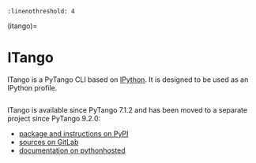 ```{highlight} python
:linenothreshold: 4
```

(itango)=

# ITango

ITango is a PyTango CLI based on [IPython](https://ipython.org). It is designed to be used as an
IPython profile.

> ```{image} ../_static/itango00.png
> ```

ITango is available since PyTango 7.1.2 and has been moved to a separate
project since PyTango 9.2.0:

- [package and instructions on PyPI](http://pypi.python.org/pypi/itango)
- [sources on GitLab](https://gitlab.com/tango-controls/itango)
- [documentation on pythonhosted](http://pythonhosted.org/itango)

